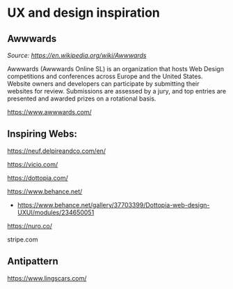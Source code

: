 # UX and design inspiration


## Awwwards

_Source: https://en.wikipedia.org/wiki/Awwwards_

Awwwards (Awwwards Online SL) is an organization that hosts Web Design competitions and conferences across Europe and the United States. Website owners and developers can participate by submitting their websites for review. Submissions are assessed by a jury, and top entries are presented and awarded prizes on a rotational basis.

https://www.awwwards.com/ 


## Inspiring Webs:

https://neuf.delpireandco.com/en/

https://vicio.com/ 

https://dottopia.com/


https://www.behance.net/
- https://www.behance.net/gallery/37703399/Dottopia-web-design-UXUI/modules/234650051


https://nuro.co/

stripe.com 


## Antipattern
https://www.lingscars.com/